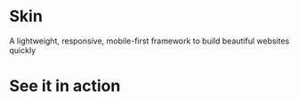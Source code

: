 # Skin
A lightweight, responsive, mobile-first framework to build beautiful websites quickly

# See it in action
